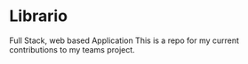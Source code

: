 # Librario
Full Stack, web based Application
 This is a repo for my current contributions to my teams project. 
